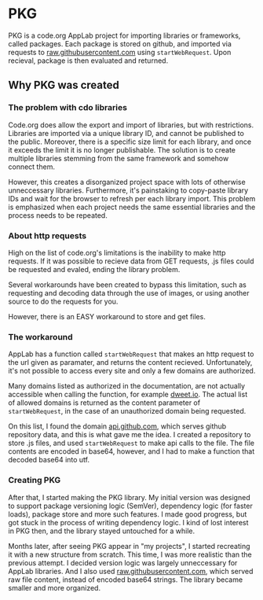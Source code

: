 # PKG

PKG is a code.org AppLab project for importing libraries or frameworks, called packages. Each package is stored on github, and imported via requests to [raw.githubusercontent.com](https://raw.githubusercontent.com) using ```startWebRequest```. Upon recieval, package is then evaluated and returned.

## Why PKG was created

### The problem with cdo libraries

Code.org does allow the export and import of libraries, but with restrictions. Libraries are imported via a unique library ID, and cannot be published to the public. Moreover, there is a specific size limit for each library, and once it exceeds the limit it is no longer publishable. The solution is to create multiple libraries stemming from the same framework and somehow connect them.

However, this creates a disorganized project space with lots of otherwise unneccessary libraries. Furthermore, it's painstaking to copy-paste library IDs and wait for the browser to refresh per each library import. This problem is emphasized when each project needs the same essential libraries and the process needs to be repeated.

### About http requests

High on the list of code.org's limitations is the inability to make http requests. If it was possible to recieve data from GET requests, .js files could be requested and evaled, ending the library problem.

Several workarounds have been created to bypass this limitation, such as requesting and decoding data through the use of images, or using another source to do the requests for you.

However, there is an EASY workaround to store and get files.

### The workaround

AppLab has a function called ```startWebRequest``` that makes an http request to the url given as paramater, and returns the content recieved. Unfortunately, it's not possible to access every site and only a few domains are authorized.

Many domains listed as authorized in the documentation, are not actually accessible when calling the function, for example [dweet.io](https://dweet.io). The actual list of allowed domains is returned as the content parameter of ```startWebRequest```, in the case of an unauthorized domain being requested.

On this list, I found the domain [api.github.com](https://api.github.com), which serves github repository data, and this is what gave me the idea. I created a repository to store .js files, and used ```startWebRequest``` to make api calls to the file. The file contents are encoded in base64, however, and I had to make a function that decoded base64 into utf.

### Creating PKG

After that, I started making the PKG library. My initial version was designed to support package versioning logic (SemVer), dependency logic (for faster loads), package store and more such features. I made good progress, but got stuck in the process of writing dependency logic. I kind of lost interest in PKG then, and the library stayed untouched for a while.

Months later, after seeing PKG appear in "my projects", I started recreating it with a new structure from scratch. This time, I was more realistic than the previous attempt. I decided version logic was largely unneccessary for AppLab libraries. And I also used [raw.githubusercontent.com](https://raw.githubusercontent.com), which served raw file content, instead of encoded base64 strings. The library became smaller and more organized.

## 
